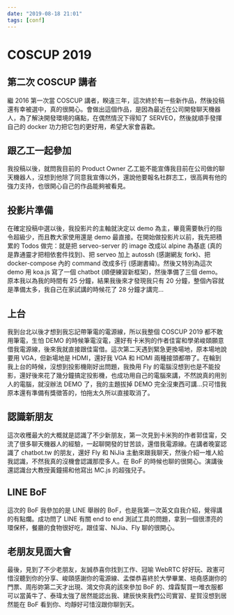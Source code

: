 ```yaml
---
date: "2019-08-18 21:01"
tags: [conf]
---
```


# COSCUP 2019

## 第二次 COSCUP 講者

繼 2016 第一次當 COSCUP 講者，睽違三年，這次終於有一些新作品，然後投稿還有幸被選中，真的很開心。會做出這個作品，是因為最近在公司開發聊天機器人，為了解決開發環境的痛點，在偶然情況下得知了 SERVEO，然後就順手發揮自己的 docker 功力把它包的更好用，希望大家會喜歡。

## 跟乙工一起參加

我投稿以後，就問我目前的 Product Owner 乙工能不能宣傳我目前在公司做的聊天機器人，沒想到他除了同意我宣傳以外，還說他要報名社群志工，很高興有他的強力支持，也很開心自己的作品能夠被看見。

## 投影片準備

在確定投稿中選以後，我投影片的主軸就決定以 demo 為主，畢竟需要執行的指令超級少，而且教大家使用還是 demo 最直接。在開始做投影片以前，我先把積累的 Todos 做完：就是把 serveo-server 的 image 改成以 alpine 為基底 (真的是靠通靈才把相依套件找到)、把 serveo 加上 autossh (感謝網友 fork)、把 docker-compose 內的 command 改成多行 (感謝書緯)。然後又特別為這次 demo 用 koa.js 寫了一個 chatbot (順便練習新框架)，然後準備了三個 demo。原本我以為我的時間有 25 分鐘，結果我後來才發現我只有 20 分鐘，整個內容就是準備太多，我自己在家試講的時候花了 28 分鐘才講完…

## 上台

我到台北以後才想到我忘記帶筆電的電源線，所以我整個 COSCUP 2019 都不敢用筆電，生怕 DEMO 的時候筆電沒電，還好有卡米狗的作者佳甯和學弟峻頤願意借我電源線，後來我就直接跟佳甯借。這次第二天遇到緊急更換場地，原本場地說要用 VGA，但新場地是 HDMI，還好我 VGA 和 HDMI 兩種接頭都帶了。在輪到我上台的時候，沒想到投影機剛好出問題，我換用 Fly 的電腦沒想到也是不能投影，還好後來花了幾分鐘搞定投影機，也成功用自己的電腦來講，不然說真的用別人的電腦，就沒辦法 DEMO 了，我的主題拔掉 DEMO 完全沒東西可講…只可惜我原本還有準備有獎徵答的，怕拖太久所以直接取消了。

## 認識新朋友

這次收穫最大的大概就是認識了不少新朋友，第一次見到卡米狗的作者郭佳甯，交流了很多聊天機器人的經驗，一起聊開發的甘苦談，還借我電源線。在講者晚宴認識了 chatbot.tw 的朋友，還好 Fly 和 NiJia 主動來跟我聊天，然後介紹一堆人給我認識，不然我真的沒機會認識那麼多人。在 BoF 的時候也聊的很開心。演講後還認識台大教授黃鐘揚和他寫出 MC.js 的超強兒子。

## LINE BoF

這次的 BoF 我參加的是 LINE 舉辦的 BoF，也是我第一次英文自我介紹，覺得講的有點爛。成功問了 LINE 有關 end to end 測試工具的問題，拿到一個很漂亮的環保杯，餐廳的食物很好吃，跟佳甯、NiJia、Fly 聊的很開心。

## 老朋友見面大會

最後，見到了不少老朋友，友誠恭喜你找到工作、冠喻 WebRTC 好好玩、政憲可惜沒聽到你的分享、峻頤感謝你的電源線、孟傑恭喜終於大學畢業、培堯感謝你的門票、周彤妳第二天才出現、鴻文你真的該來參加 BoF 的、煒霖幫買一堆衣服都可以當黃牛了、泰瑋太強了居然能認出我、建辰快來我們公司實習、星賀沒想到居然能在 BoF 看到你、均靜好可惜沒跟你聊到天。
